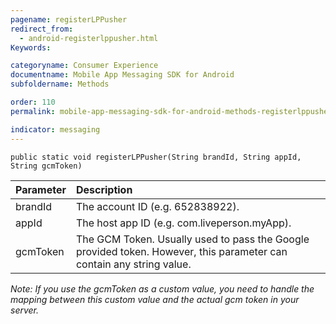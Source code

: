 ```yaml
---
pagename: registerLPPusher
redirect_from:
  - android-registerlppusher.html
Keywords:

categoryname: Consumer Experience
documentname: Mobile App Messaging SDK for Android
subfoldername: Methods

order: 110
permalink: mobile-app-messaging-sdk-for-android-methods-registerlppusher.html

indicator: messaging
---
```



`public static void registerLPPusher(String brandId, String appId, String gcmToken)`

| Parameter | Description |
| :--- | :--- |
| brandId | The account ID (e.g. 652838922). |
| appId | The host app ID (e.g. com.liveperson.myApp). |
| gcmToken | The GCM Token. Usually used to pass the Google provided token. However, this parameter can contain any string value. |

*Note: If you use the gcmToken as a custom value, you need to handle the mapping between this custom value and the actual gcm token in your server.*